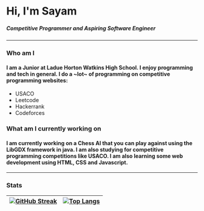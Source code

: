 # Hi, I'm Sayam
##### Competitive Programmer and Aspiring Software Engineer
---
### Who am I
#### I am a Junior at Ladue Horton Watkins High School. I enjoy programming and tech in general. I do a ~lot~ of programming on competitive programming websites:

* USACO
* Leetcode
* Hackerrank
* Codeforces


### What am I currently working on
#### I am currently working on a Chess AI that you can play against using the LibGDX framework in java. I am also studying for competitive programming competitions like USACO. I am also learning some web development using HTML, CSS and Javascript. 

---
### Stats


| [![GitHub Streak](http://github-readme-streak-stats.herokuapp.com?user=XDTerminated&theme=dark&hide_border=true&date_format=M%20j%5B%2C%20Y%5D)](https://git.io/streak-stats) |  [![Top Langs](https://github-readme-stats-git-masterrstaa-rickstaa.vercel.app/api/top-langs/?username=XDTerminated&theme=dark)](https://github.com/XDTerminated/github-readme-stats)  |
| ------------- | ------------- |

